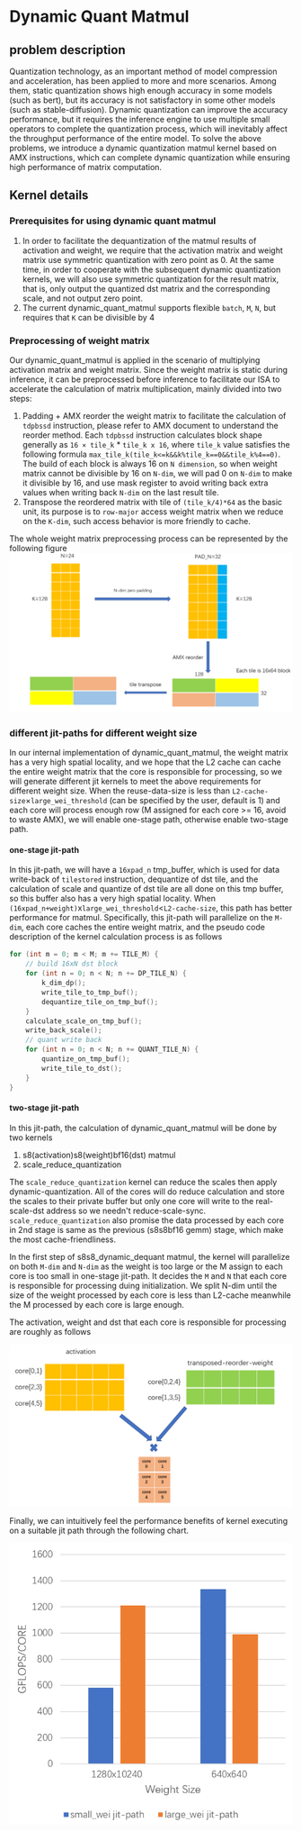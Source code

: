 # Dynamic Quant Matmul

## problem description
Quantization technology, as an important method of model compression and acceleration, has been applied to more and more scenarios.  Among them, static quantization shows high enough accuracy in some models (such as bert), but its accuracy is not satisfactory in some other models (such as stable-diffusion).  Dynamic quantization can improve the accuracy performance, but it requires the inference engine to use multiple small operators to complete the quantization process, which will inevitably affect the throughput performance of the entire model.  To solve the above problems, we introduce a dynamic quantization matmul kernel based on AMX instructions, which can complete dynamic quantization while ensuring high performance of matrix computation.

## Kernel details
### Prerequisites for using dynamic quant matmul
1. In order to facilitate the dequantization of the matmul results of activation and weight, we require that the activation matrix and weight matrix use symmetric quantization with zero point as 0. At the same time, in order to cooperate with the subsequent dynamic quantization kernels, we will also use symmetric quantization for the result matrix, that is, only output the quantized dst matrix and the corresponding scale, and not output zero point.
2. The current dynamic_quant_matmul supports flexible `batch`, `M`, `N`, but requires that `K` can be divisible by 4  


### Preprocessing of weight matrix
Our dynamic_quant_matmul is applied in the scenario of multiplying activation matrix and weight matrix. Since the weight matrix is static during inference, it can be preprocessed before inference to facilitate our ISA to accelerate the calculation of matrix multiplication, mainly divided into two steps:

1. Padding + AMX reorder the weight matrix to facilitate the calculation of `tdpbssd` instruction, please refer to AMX document to understand the reorder method. Each `tdpbssd` instruction calculates block shape generally as `16 × tile_k` * `tile_k x 16`, where `tile_k` value satisfies the following formula `max_tile_k(tile_k<=k&&k%tile_k==0&&tile_k%4==0)`. The build of each block is always 16 on `N dimension`, so when weight matrix cannot be divisible by 16 on `N-dim`, we will pad 0 on `N-dim` to make it divisible by 16, and use mask register to avoid writing back extra values when writing back `N-dim` on the last result tile.
2. Transpose the reordered matrix with tile of `(tile_k/4)*64` as the basic unit, its purpose is to `row-major` access weight matrix when we reduce on the `K-dim`, such access behavior is more friendly to cache. 

The whole weight matrix preprocessing process can be represented by the following figure
![wei_preprocess](../imgs/kernel_dynamic_quant_matmul_wei_preprocess.png)  

### different jit-paths for different weight size
 In our internal implementation of dynamic_quant_matmul, the weight matrix has a very high spatial locality, and we hope that the L2 cache can cache the entire weight matrix that the core is responsible for processing, so we will generate different jit kernels to meet the above requirements for different weight size. When the reuse-data-size is less than `L2-cache-size`×`large_wei_threshold` (can be specified by the user, default is 1) and each core will process enough row (M assigned for each core >= 16, avoid to waste AMX), we will enable one-stage path, otherwise enable two-stage path.  

#### one-stage jit-path
In this jit-path, we will have a `16xpad_n` tmp_buffer, which is used for data write-back of `tilestored` instruction, dequantize of dst tile, and the calculation of scale and quantize of dst tile are all done on this tmp buffer, so this buffer also has a very high spatial locality. When `(16xpad_n+weight)`x`large_wei_threshold`<`L2-cache-size`, this path has better performance for matmul. Specifically, this jit-path will parallelize on the `M-dim`, each core caches the entire weight matrix, and the pseudo code description of the kernel calculation process is as follows
```cpp
for (int m = 0; m < M; m += TILE_M) {
    // build 16xN dst block
    for (int n = 0; n < N; n += DP_TILE_N) {
        k_dim_dp();
        write_tile_to_tmp_buf();
        dequantize_tile_on_tmp_buf();
    }
    calculate_scale_on_tmp_buf();
    write_back_scale();
    // quant write back
    for (int n = 0; n < N; n += QUANT_TILE_N) {
        quantize_on_tmp_buf();
        write_tile_to_dst();
    }
}
```
#### two-stage jit-path
In this jit-path, the calculation of dynamic_quant_matmul will be done by two kernels

1. s8(activation)s8(weight)bf16(dst) matmul
2. scale_reduce_quantization

The `scale_reduce_quantization` kernel can reduce the scales then apply dynamic-quantization. All of the cores will do reduce calculation and store the scales to their private buffer but only one core will write to the real-scale-dst address so we needn't reduce-scale-sync. `scale_reduce_quantization` also promise the data processed by each core in 2nd stage is same as the previous (s8s8bf16 gemm) stage, which make the most cache-friendliness. 

In the first step of s8s8_dynamic_dequant matmul, the kernel will parallelize on both `M-dim` and `N-dim` as the weight is too large or the M assign to each core is too small in one-stage jit-path. It decides the `M` and `N` that each core is responsible for processing duing initialization. We split N-dim until the size of the weight processed by each core is less than L2-cache meanwhile the M processed by each core is large enough.

The activation, weight and dst that each core is responsible for processing are roughly as follows

![NM_dim_parallel](../imgs/kernel_dynamic_quant_matmul_MN_parallel.png)

Finally, we can intuitively feel the performance benefits of kernel executing on a suitable jit path through the following chart.  

<div align=center>  

![perf_chat](../imgs/kernel_dynamic_quant_matmul_perf_chat.png)
</div>